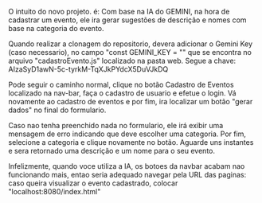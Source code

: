 O intuito do novo projeto. é: Com base na IA do GEMINI, na hora de cadastrar um evento, ele ira gerar sugestões de descrição e nomes com base na categoria do evento. 

Quando realizar a clonagem do repositorio, devera adicionar o Gemini Key (caso necessario), no campo "const GEMINI_KEY = "" que se encontra no arquivo "cadastroEvento.js" localizado na pasta web. 
Segue a chave: AIzaSyD1awN-5c-tyrkM-TqXJkPYdcX5DuVJkDQ

Pode seguir o caminho normal, clique no botão Cadastro de Eventos localizado na nav-bar, faça o cadastro de usuario e efetue o login. Vá novamente ao cadastro de eventos e por fim, ira localizar um botão "gerar dados" no final do formulario. 

Caso nao tenha preenchido nada no formulario, ele irá exibir uma mensagem de erro indicando que deve escolher uma categoria. Por fim, selecione a categoria e clique novamente no botão. Aguarde uns instantes e sera retornado uma descrição e um nome para o seu evento. 

Infelizmente, quando voce utiliza a IA, os botoes da navbar acabam nao funcionando mais, entao seria adequado navegar pela URL das paginas: caso queira visualizar o evento cadastrado, colocar "localhost:8080/index.html"
